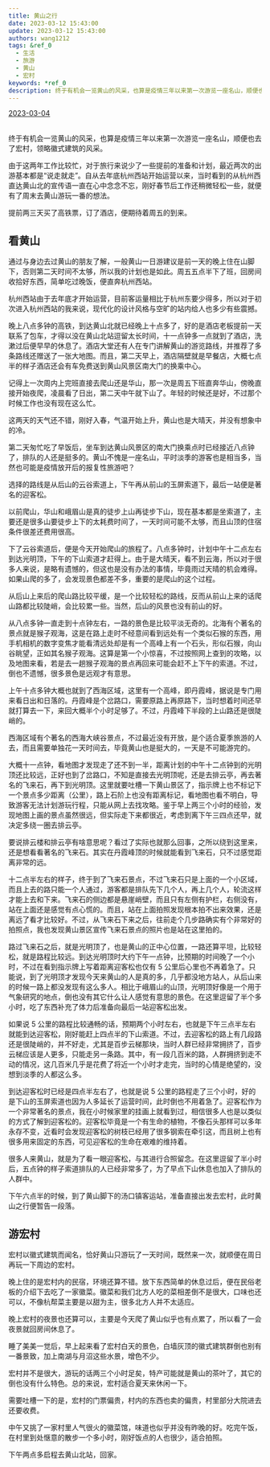 ```yaml
---
title: 黄山之行
date: 2023-03-12 15:43:00
update: 2023-03-12 15:43:00
authors: wang1212
tags: &ref_0
  - 生活
  - 旅游
  - 黄山
  - 宏村
keywords: *ref_0
description: 终于有机会一览黄山的风采，也算是疫情三年以来第一次游览一座名山，顺便也去了宏村，领略徽式建筑的风采。
---
```



<u>2023-03-04</u>
<br />
<br />

终于有机会一览黄山的风采，也算是疫情三年以来第一次游览一座名山，顺便也去了宏村，领略徽式建筑的风采。

<!-- truncate -->

由于这两年工作比较忙，对于旅行来说少了一些提前的准备和计划，最近两次的出游基本都是“说走就走”。自从去年底杭州西站开始运营以来，当时看到的从杭州西直达黄山北的宣传语一直在心中念念不忘，刚好春节后工作还稍微轻松一些，就便有了周末去黄山游玩一番的想法。

提前两三天买了高铁票，订了酒店，便期待着周五的到来。

## 看黄山

通过与身边去过黄山的朋友了解，一般黄山一日游建议是前一天的晚上住在山脚下，否则第二天时间不太够，所以我的计划也是如此。周五五点半下了班，回房间收拾好东西，简单吃过晚饭，便直奔杭州西站。

杭州西站由于去年底才开始运营，目前客运量相比于杭州东要少得多，所以对于初次进入杭州西站的我来说，现代化的设计风格与空旷的站内给人也多少有些震撼。

晚上八点多钟的高铁，到达黄山北就已经晚上十点多了，好的是酒店老板提前一天联系了包车，才得以没在黄山北站逗留太长时间，十一点钟多一点就到了酒店，洗漱过后便早早的休息了。酒店大堂还有人在专门讲解黄山的游览路线，并推荐了多条路线还赠送了一张大地图。而且，第二天早上，酒店隔壁就是早餐店，大概七点半的样子酒店还会有车免费送到黄山风景区南大门的换乘中心。

记得上一次周内上完班直接去爬山还是华山，那一次是周五下班直奔华山，傍晚直接开始夜爬，凌晨看了日出，第二天中午就下山了。年轻的时候还是好，不过那个时候工作也没有现在这么忙。

这两天的天气还不错，刚好入春，气温开始上升，黄山也是大晴天，并没有想象中的冷。

第二天匆忙吃了早饭后，坐车到达黄山风景区的南大门换乘点时已经接近八点钟了，排队的人还是挺多的。黄山不愧是一座名山，平时淡季的游客也是相当多，当然也可能是疫情放开后的报复性旅游吧？

选择的路线是从后山的云谷索道上，下午再从前山的玉屏索道下，最后一站便是著名的迎客松。

以前爬山，华山和峨眉山是真的徒步上山再徒步下山，现在基本都是坐索道了，主要还是很多山要徒步上下的太耗费时间了，一天时间可能不太够，而且山顶的住宿条件很差还费用很高。

下了云谷索道后，便是今天开始爬山的旅程了。八点多钟时，计划中午十二点左右到达光明顶，下午的下山索道才赶得上。由于是大晴天，看不到云海，所以对于很多人来说，是略有遗憾的，但这也是没有办法的事情，毕竟雨过天晴的机会难得。如果山爬的多了，会发现景色都差不多，重要的是爬山的这个过程。

从后山上来后的爬山路比较平缓，是一个比较轻松的路线，反而从前山上来的话爬山路都比较陡峭，会比较累一些。当然，后山的风景也没有前山的好。

从八点多钟一直走到十点钟左右，一路的景色是比较平淡无奇的。北海有个著名的景点就是猴子观海，这是在路上走时不经意间看到远处有一个类似石猴的东西，用手机相机的数字变焦才能看清远处却是有一个高峰上有一个石头，形似石猴，向山谷眺望，正如其名猴子观海。这算是第一个小惊喜，不过按照网上查到的攻略，以及地图来看，若是去一趟猴子观海的景点再回来可能会赶不上下午的索道。不过，倒也不遗憾，很多景色是远观才有意思。

上午十点多钟大概也就到了西海区域，这里有一个高峰，即丹霞峰，据说是专门用来看日出和日落的。丹霞峰是个岔路口，需要原路上再原路下，当时想着时间还早就打算去一下，来回大概半个小时足够了。不过，丹霞峰下半段的上山路还是很陡峭的。

西海区域有个著名的西海大峡谷景点，不过最近没有开放，是个适合夏季旅游的人去，而且需要单独花一天时间去，毕竟黄山也是挺大的，一天是不可能游完的。

大概十一点钟，看地图才发现走了还不到一半，距离计划的中午十二点钟到的光明顶还比较远，正好也到了岔路口，不知是直接去光明顶呢，还是去排云亭，再去著名的飞来石，再下到光明顶。这里就要吐槽一下黄山景区了，指示牌上也不标记下一个景点多少距离（公里），路上石阶上也没有距离标记，看地图也看不明白，导致游客无法计划游玩行程，只能从网上去找攻略。鉴于早上两三个小时的经验，发现地图上画的景点虽然很远，但实际走下来都很近，考虑到离下午三四点还早，就决定多绕一圈去排云亭。

要说排云楼和排云亭有啥意思呢？看过了实际也就那么回事，之所以绕到这里来，还是想看看著名的飞来石。其实在丹霞峰顶的时候就能看到飞来石，只不过感觉距离非常的远。

十二点半左右的样子，终于到了飞来石景点，不过飞来石只是上面的一个小区域，而且上去的路只能一个人通过，游客都是排队先下几个人，再上几个人，轮流这样才能上去和下来。飞来石的侧边都是悬崖峭壁，而且只有左侧有护栏，右侧没有，站在上面还是感觉有点心慌的。而且，站在上面拍照发现根本拍不出来效果，还是离远了看才比较好。不过，从飞来石下来之后，往前走个几步路确实有个非常好的拍照点，我也发现黄山景区宣传飞来石景点的照片也是站在这里拍的。

路过飞来石之后，就是光明顶了，也是黄山的正中心位置，一路还算平坦，比较轻松，就是路程比较远。到达光明顶时大约下午一点钟，比预期的时间晚了一个小时，不过在看到指示牌上写着距离迎客松也仅有 5 公里后心里也不再着急了。只能说，到了光明顶才发现今天来黄山的人是真的多，几乎都没地方站人，从后山来的时候一路上都没发现有这么多人。相比于峨眉山的山顶，光明顶好像是一个用于气象研究的地点，倒也没有其它什么让人感觉有意思的景色。在这里逗留了半个多小时，吃了东西补充了体力后准备向最后一站迎客松出发。

如果说 5 公里的路程比较通畅的话，预期两个小时左右，也就是下午三点半左右就能到达迎客松，刚好能赶上四点半的下山索道。不过，去迎客松的路上有几段路还是很陡峭的，并不好走，尤其是百步云梯那块，当时人群已经非常拥挤了，百步云梯应该是人更多，只能走另一条路。其中，有一段几百米的路，人群拥挤到走不动的情况，这几百米几乎是花费了将近一个小时才走完，当时的心情是绝望的，没想到淡季的人都这么多。

到达迎客松时已经是四点半左右了，也就是说 5 公里的路程走了三个小时，好的是下山的玉屏索道也因为人多延长了运营时间，此时倒也不用着急了。迎客松作为一个非常著名的景点，我在小时候家里的挂画上就看到过，相信很多人也是以类似的方式了解到迎客松的。迎客松毕竟是一个有生命的植物，不像石头那样可以多年永存不变，近看时会发现迎客松的树枝已经用了很多钢索在牵引这，而且树上也有很多用来固定的东西，可见迎客松的生命在艰难的维持着。

很多人来黄山，就是为了看一眼迎客松，与其进行合照留念。在这里逗留了半小时后，五点钟的样子索道排队的人已经非常多了，为了早点下山休息也加入了排队的人群中。

下午六点半的时候，到了黄山脚下的汤口镇客运站，准备直接出发去宏村，此时黄山之行便暂告一段落。

## 游宏村

宏村以徽式建筑而闻名，恰好黄山只游玩了一天时间，既然来一次，就顺便在周日再玩一下周边的宏村。

晚上住的是宏村内的民宿，环境还算不错。放下东西简单的休息过后，便在民俗老板的介绍下去吃了一家徽菜。徽菜和我们北方人吃的菜相差倒不是很大，口味也还可以，不像杭帮菜主要是以甜为主，很多北方人并不太适应。

晚上宏村的夜景也还算可以，主要是今天爬了黄山似乎也有点累了，所以看了一会夜景就回房间休息了。

睡了美美一觉后，早上起来看了宏村白天的景色，白墙灰顶的徽式建筑群倒也别有一番景致，加上南湖与月沼这些水景，增色不少。

宏村并不是很大，游玩的话两三个小时足矣，特产可能就是黄山的茶叶了，其它的倒也没有什么特色。总的来说，宏村适合夏天来休闲一下。

需要吐槽一下的是，宏村的门票偏贵，村内的东西也卖的偏贵，村里部分大院进去还要收费。

中午又挑了一家村里人气很火的徽菜馆，味道也似乎并没有昨晚的好。吃完午饭，在村里到处惬意的散步一个多小时，刚好饭点的人也很少，适合拍照。

下午两点多启程去黄山北站，回家。
